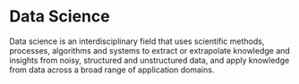 # Data Science
Data science is an interdisciplinary field that uses scientific methods, processes, algorithms and systems to extract or extrapolate knowledge and insights from noisy, structured and unstructured data, and apply knowledge from data across a broad range of application domains.